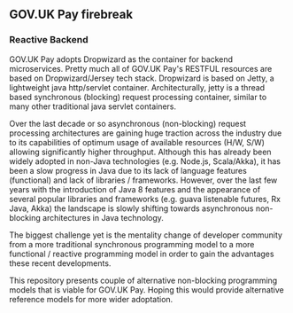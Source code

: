 ## GOV.UK Pay firebreak 

### Reactive Backend

GOV.UK Pay adopts Dropwizard as the container for backend microservices. Pretty much all of GOV.UK Pay's RESTFUL
resources are based on Dropwizard/Jersey tech stack.
Dropwizard is based on Jetty, a lightweight java http/servlet container. Architecturally, jetty is a thread based 
synchronous (blocking) request processing container, similar to many other traditional java servlet containers.

Over the last decade or so asynchronous (non-blocking) request processing architectures are gaining huge traction across the industry due to
its capabilities of optimum usage of available resources (H/W, S/W) allowing significantly higher throughput. Although this has already been widely 
adopted in non-Java technologies (e.g. Node.js, Scala/Akka), it has been a slow progress in Java due to its lack of language features (functional) 
and lack of libraries / frameworks. However, over the last few years with the introduction of Java 8 features and the appearance of 
several popular libraries and frameworks (e.g. guava listenable futures, Rx Java, Akka) the landscape is slowly shifting towards 
asynchronous non-blocking architectures in Java technology. 

The biggest challenge yet is the mentality change of developer community from a more traditional synchronous programming model to a more functional / reactive 
programming model in order to gain the advantages these recent developments. 
 
This repository presents couple of alternative non-blocking programming models that is viable for GOV.UK Pay.
Hoping this would provide alternative reference models for more wider adoptation.     
